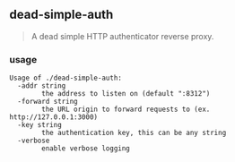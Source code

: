 ## dead-simple-auth

> A dead simple HTTP authenticator reverse proxy.

### usage

```
Usage of ./dead-simple-auth:
  -addr string
        the address to listen on (default ":8312")
  -forward string
        the URL origin to forward requests to (ex. http://127.0.0.1:3000)
  -key string
        the authentication key, this can be any string
  -verbose
        enable verbose logging
```

